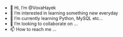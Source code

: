 - 👋 Hi, I’m @VovaHayek
- 👀 I’m interested in learning something new everyday
- 🌱 I’m currently learning Python, MySQL etc...
- 💞️ I’m looking to collaborate on ...
- 📫 How to reach me ...

<!---
VovaHayek/VovaHayek is a ✨ special ✨ repository because its `README.md` (this file) appears on your GitHub profile.
You can click the Preview link to take a look at your changes.
--->
